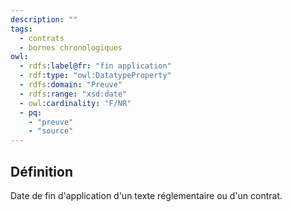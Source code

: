 ```yaml
---
description: ""
tags:
  - contrats
  - bornes chronologiques
owl:
  - rdfs:label@fr: "fin application"
  - rdf:type: "owl:DatatypeProperty"
  - rdfs:domain: "Preuve"
  - rdfs:range: "xsd:date"
  - owl:cardinality: "F/NR"
  - pq:
    - "preuve"
    - "source"
---
```


<OntologyTable frontMatter={frontMatter}/>

## Définition

Date de fin d'application d'un texte réglementaire ou d'un contrat.